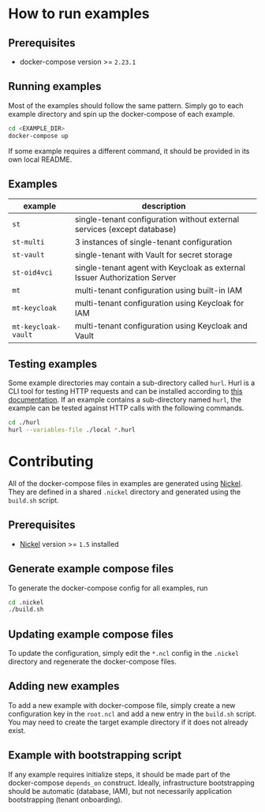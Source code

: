 # How to run examples

## Prerequisites

- docker-compose version >= `2.23.1`

## Running examples

Most of the examples should follow the same pattern.
Simply go to each example directory and spin up the docker-compose of each example.

```bash
cd <EXAMPLE_DIR>
docker-compose up
```

If some example requires a different command, it should be provided in its own local README.

## Examples

|example|description|
|-|-|
|`st`|single-tenant configuration without external services (except database)|
|`st-multi`|3 instances of single-tenant configuration|
|`st-vault`|single-tenant with Vault for secret storage|
|`st-oid4vci`|single-tenant agent with Keycloak as external Issuer Authorization Server|
|`mt`|multi-tenant configuration using built-in IAM|
|`mt-keycloak`|multi-tenant configuration using Keycloak for IAM|
|`mt-keycloak-vault`|multi-tenant configuration using Keycloak and Vault|

## Testing examples

Some example directories may contain a sub-directory called `hurl`.
Hurl is a CLI tool for testing HTTP requests and can be installed according to [this documentation](https://hurl.dev/docs/installation.html).
If an example contains a sub-directory named `hurl`, the example can be tested against HTTP calls with the following commands.

```bash
cd ./hurl
hurl --variables-file ./local *.hurl
```

# Contributing

All of the docker-compose files in examples are generated using [Nickel](https://nickel-lang.org/).
They are defined in a shared `.nickel` directory and generated using the `build.sh` script.

## Prerequisites

- [Nickel](https://nickel-lang.org/) version >= `1.5` installed

## Generate example compose files

To generate the docker-compose config for all examples, run

```bash
cd .nickel
./build.sh
```

## Updating example compose files

To update the configuration, simply edit the `*.ncl` config in the `.nickel` directory and regenerate the docker-compose files.

## Adding new examples

To add a new example with docker-compose file, simply create a new configuration key in the `root.ncl` and add a new entry in the `build.sh` script.
You may need to create the target example directory if it does not already exist.

## Example with bootstrapping script

If any example requires initialize steps, it should be made part of the docker-compose `depends_on` construct.
Ideally, infrastructure bootstrapping should be automatic (database, IAM), but not necessarily application bootstrapping (tenant onboarding).
